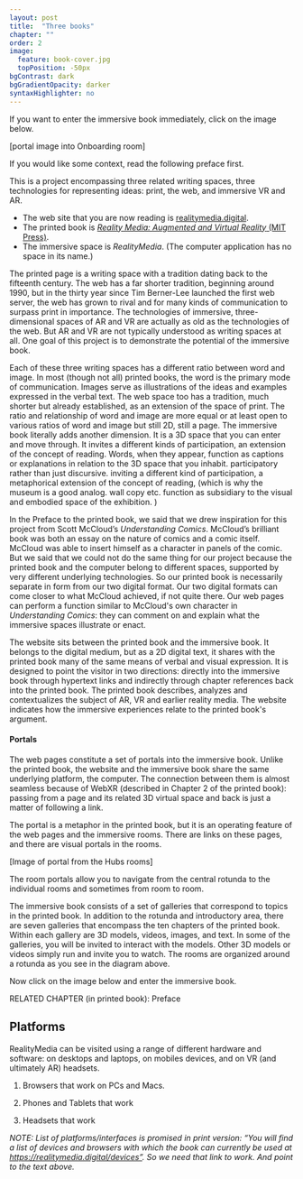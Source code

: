 ```yaml
---
layout: post
title:  "Three books"
chapter: ""
order: 2
image:
  feature: book-cover.jpg
  topPosition: -50px
bgContrast: dark
bgGradientOpacity: darker
syntaxHighlighter: no
---
```


If you want to enter the immersive book immediately, click on the image below.

\[portal image into Onboarding room\]

 If you would like some context, read the following preface first. 


This is a project encompassing three related writing spaces, three technologies for representing ideas: print, the web, and immersive VR and AR. 

* The web site that you are now reading is <a href="https://realitymedia.digital">realitymedia.digital</a>.
* The printed book is <a href="https://mitpress.mit.edu/books/reality-media">*Reality Media: Augmented and Virtual Reality* (MIT Press)</a>.
* The immersive space is *RealityMedia*. (The computer application has no space in its name.)

The printed page is a writing space with a tradition dating back to the fifteenth century. The web has a far shorter tradition, beginning around 1990, but in the thirty year since Tim Berner-Lee launched the first web server, the web has grown to rival and for many kinds of communication to surpass print in importance. The technologies of immersive, three-dimensional spaces of AR and VR are actually as old as the technologies of the web. But AR and VR are not typically understood as writing spaces at all. One goal of this project is to demonstrate the potential of the immersive book. 

Each of these three writing spaces has a different ratio between word and image. In most (though not all) printed books, the word is the primary mode of communication. Images serve as illustrations of the ideas and examples expressed in the verbal text. The web space too has a tradition, much shorter but already established, as an extension of the space of print. The ratio and relationship of word and image are more equal or at least open to various ratios of word and image but still 2D, still a page. The immersive book literally adds another dimension. It is a 3D space that you can enter and move through. It invites a different kinds of participation, an extension of the concept of reading. Words, when they appear, function as captions or explanations in relation to the 3D space that you inhabit.  participatory rather than just discursive. inviting a different kind of participation, a metaphorical extension of the concept of reading, (which is why the museum is a good analog. wall copy etc. function as subsidiary to the visual and embodied space of the exhibition. ) 


In the Preface to the printed book, we said that we drew inspiration for this project from Scott McCloud’s <i>Understanding Comics</i>. McCloud’s brilliant book was both an essay on the nature of comics and a comic itself. McCloud was able to insert himself as a character in panels of the comic. But we said that we could not do the same thing for our project because the printed book and the computer belong to different spaces, supported by very different underlying technologies. So our printed book is necessarily separate in form from our two digital format.  Our two digital formats can come closer to what McCloud achieved, if not quite there. Our web pages can perform a function similar to McCloud's own character in <i>Understanding Comics</i>: they can comment on and explain what the immersive spaces illustrate or enact. 

The website sits between the printed book and the immersive book. It belongs to the digital medium, but as a 2D digital text, it shares with the printed book many of the same means of verbal and visual expression. It is designed to point the visitor in two directions: directly into the immersive book through hypertext links and indirectly through chapter references back into the printed book. The printed book describes, analyzes and contextualizes the subject of AR, VR and earlier reality media. The website indicates how the immersive experiences relate to the printed book's argument. 

#### Portals
The web pages constitute a set of portals into the immersive book. Unlike the printed book, the website and the immersive book share the same underlying platform, the computer. The connection between them is almost seamless because of WebXR (described in Chapter 2 of the printed book): passing from a page and its related 3D virtual space and back is just a matter of following a link. 

The portal is a metaphor in the printed book, but it is an operating feature of the web pages and the immersive rooms. There are links on these pages, and there are visual portals in the rooms. 

[Image of portal from the Hubs rooms]

The room portals allow you to navigate from the central rotunda to the individual rooms and sometimes from room to room. 

<div class="img img--fullContainer img--16xLeading" style="background-image: url({{ site.baseurl_book_img }}Rotunda-layout.png);"></div>

The immersive book consists of a set of galleries that correspond to topics in the printed book. In addition to the rotunda and introductory area, there are seven galleries that encompass the ten chapters of the printed book. Within each gallery are 3D models, videos, images, and text. In some of the galleries, you will be invited to interact with the models. Other 3D models or videos simply run and invite you to watch. The rooms are organized around a rotunda as you see in the diagram above. 

Now click on the image below and enter the immersive book.

<div class="img img--fullContainer img--14xLeading" style="background-image: url({{ site.baseurl_book_img }}intro-room.png);"></div>


RELATED CHAPTER (in printed book): Preface

<h2>Platforms</h2>

RealityMedia can be visited using a range of different hardware and software: on desktops and laptops, on mobiles devices, and on VR (and ultimately AR) headsets. 


1. Browsers that work on PCs and Macs.

2. Phones and Tablets that work

3. Headsets that work




<i> NOTE: List of platforms/interfaces is promised in print version: “You will find a list of devices and browsers with which the book can currently be used at https://realitymedia.digital/devices”. So we need that link to work. And point to the text above. </i>
